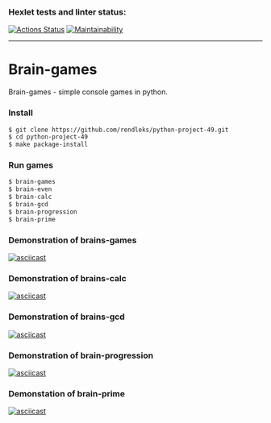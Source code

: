 ### Hexlet tests and linter status:
[![Actions Status](https://github.com/rendleks/python-project-49/workflows/hexlet-check/badge.svg)](https://github.com/rendleks/python-project-49/actions)
[![Maintainability](https://api.codeclimate.com/v1/badges/f157aac236ff96d369f2/maintainability)](https://codeclimate.com/github/rendleks/python-project-49/maintainability)

***

# Brain-games

Brain-games - simple console games in python.

### Install

```bash
$ git clone https://github.com/rendleks/python-project-49.git
$ cd python-project-49
$ make package-install
```
### Run games

```bash
$ brain-games
$ brain-even
$ brain-calc
$ brain-gcd
$ brain-progression
$ brain-prime
```

### Demonstration of brains-games
[![asciicast](https://asciinema.org/a/WHvsZH9ChbgnMM8evjORQVgOr.svg)](https://asciinema.org/a/WHvsZH9ChbgnMM8evjORQVgOr)

### Demonstration of brains-calc
[![asciicast](https://asciinema.org/a/mdlcQsn8pHcENUlI3mpfeB7wu.svg)](https://asciinema.org/a/mdlcQsn8pHcENUlI3mpfeB7wu)

### Demonstration of brains-gcd
[![asciicast](https://asciinema.org/a/XyQyOapUJwDdTJ23KQu25i5Pv.svg)](https://asciinema.org/a/XyQyOapUJwDdTJ23KQu25i5Pv)

### Demonstration of brain-progression
[![asciicast](https://asciinema.org/a/YmBM34141DqhmYAZQHA2STxD1.svg)](https://asciinema.org/a/YmBM34141DqhmYAZQHA2STxD1)

### Demonstation of brain-prime
[![asciicast](https://asciinema.org/a/UOO4TzpDUZ1GF4ZYqE9J2vNFZ.svg)](https://asciinema.org/a/UOO4TzpDUZ1GF4ZYqE9J2vNFZ)

